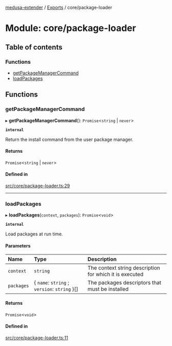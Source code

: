 [medusa-extender](../README.md) / [Exports](../modules.md) / core/package-loader

# Module: core/package-loader

## Table of contents

### Functions

- [getPackageManagerCommand](core_package_loader.md#getpackagemanagercommand)
- [loadPackages](core_package_loader.md#loadpackages)

## Functions

### getPackageManagerCommand

▸ **getPackageManagerCommand**(): `Promise`<`string` \| `never`\>

**`internal`**

Return the install command from the user package manager.

#### Returns

`Promise`<`string` \| `never`\>

#### Defined in

[src/core/package-loader.ts:29](https://github.com/adrien2p/medusa-extender/blob/ef51195/src/core/package-loader.ts#L29)

___

### loadPackages

▸ **loadPackages**(`context`, `packages`): `Promise`<`void`\>

**`internal`**

Load packages at run time.

#### Parameters

| Name | Type | Description |
| :------ | :------ | :------ |
| `context` | `string` | The context string description for which it is executed |
| `packages` | { `name`: `string` ; `version`: `string`  }[] | The packages descriptors that must be installed |

#### Returns

`Promise`<`void`\>

#### Defined in

[src/core/package-loader.ts:11](https://github.com/adrien2p/medusa-extender/blob/ef51195/src/core/package-loader.ts#L11)
